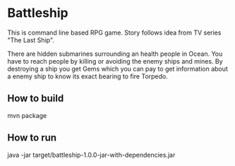 # Battleship
This is command line based RPG game. Story follows idea from TV series "The Last Ship".

There are hidden submarines surrounding an health people in Ocean.
You have to reach people by killing or avoiding the enemy ships and mines. By destroying a ship you get Gems which you can pay to get information about a enemy ship to know its exact bearing to fire Torpedo.  

## How to build
mvn package

## How to run
java -jar target/battleship-1.0.0-jar-with-dependencies.jar



